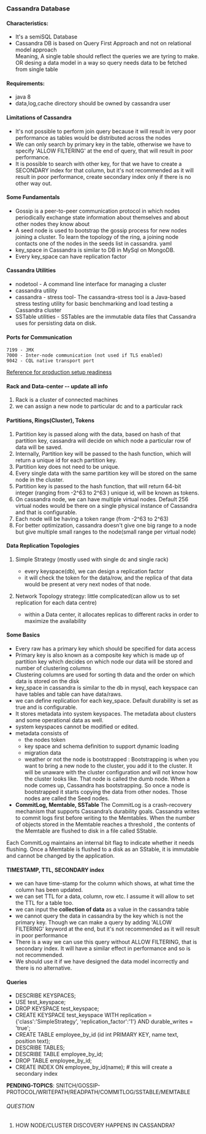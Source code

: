 ### Cassandra Database
#### Characteristics:
- It's a semiSQL Database
- Cassandra DB is based on Query First Approach and not on relational model approach <br/>
  Meaning, A single table should reflect the queries we are tyring to make. OR desing a data model in a way so query needs data to be fetched from single table <br/>

#### Requirements: 
- java 8
- data,log,cache directory should be owned by cassandra user

#### Limitations of Cassandra
- It's not possible to perform join query because it will result in very poor performance as tables would be distributed across the nodes
- We can only search by primary key in the table, otherwise we have to specify 'ALLOW FILTERING' at the end of query, that will result in poor performance.
- It is possible to search with other key, for that we have to create a SECONDARY index for that column, but it's not recommended as it will result  in poor performance, create secondary index only if there is no other way out.

#### Some Fundamentals
- Gossip is a peer-to-peer communication protocol in which nodes periodically exchange state information about themselves and about other nodes they know about
- A seed node is used to bootstrap the gossip process for new nodes joining a cluster. To learn the topology of the ring, a joining node contacts one of the nodes in the seeds list in cassandra. yaml
- key_space in Cassandra is similar to DB in MySql on MongoDB.
- Every key_space can have replication factor
#### Cassandra Utilities  
- nodetool - A command line interface for managing a cluster
- cassandra utility
- cassandra - stress tool- The cassandra-stress tool is a Java-based stress testing utility for basic benchmarking and load testing a Cassandra cluster
- SSTable utilities - SSTables are the immutable data files that Cassandra uses for persisting data on disk.

#### Ports for Communication
```
7199 - JMX
7000 - Inter-node communication (not used if TLS enabled) 
9042 - CQL native transport port  
```
[Reference for production setup readiness](https://docs.datastax.com/en/dse-planning/doc/)

#### Rack and Data-center -- update all info
1. Rack is a cluster of connected machines
2. we can assign a new node to particular dc and to a particular rack

#### Partitions, Rings(Cluster), Tokens
1. Partition key is passed along with the data, based on hash of that partition key, cassandra will decide on which node a particular row of data will be saved.
2. Internally, Partition key will be passed to the hash function, which will return a unique id for each partition key.
3. Partition key does not need to be unique.
4. Every single data with the same partition key will be stored on the same node in the cluster.
5. Partition key is passed to the hash function, that will return 64-bit integer (ranging from -2^63 to 2^63 ) unique id, will be known as tokens.
6. On cassandra node, we can have multiple virtual nodes. Default 256 virtual nodes would be there on a single physical instance of Cassandra and that is configurable.
7. Each node will be having a token range (from -2^63 to 2^63)
8. For better optimization, cassandra doesn't give one big range to a node but give multiple small ranges to the node(small range per virtual node)

#### Data Replication Topologies
1. Simple Strategy (mostly used with single dc and single rack)
	- every keyspace(db), we can design a replication factor
	- it will check the token for the data/row, and the replica of that data would be present at very next nodes of that node.

2. Network Topology strategy: little complicated(can allow us to set replication for each data centre)
	- within a Data center, it allocates replicas to different racks in order to maximize the availability

#### Some Basics
- Every raw has a primary key which should be specified for data access
- Primary key is also known as a composite key which is made up of partition key which decides on which node our data will be stored and number of clustering columns 
- Clustering columns are used for sorting th data and the order on which data is stored on the disk
- key_space in cassandra is similar to the db in mysql, each keyspace can have tables and table can have data/raws.
- we can define replication for each key_space. Default durability is set as true and is configurable.
- It stores metadata into system keyspaces. The metadata about clusters and some operational data as well.
- system keyspaces cannot be modified or edited.
- metadata  consists of
	- the nodes token
	- key space and schema definition to support dynamic loading
	- migration data
	- weather or not the node is bootstrapped : Bootstrapping is when you want to bring a new node to the cluster, you add it to the cluster.  It will be unaware with the cluster configuration and will not know how the cluster looks like. That node is called the dumb node. When a node comes up, Cassandra has bootstrapping. So once a node is bootstrapped it starts copying the data from other nodes. Those nodes are called the Seed nodes.
- **CommitLog, Memtable, SSTable**
The CommitLog is a crash-recovery mechanism that supports Cassandra’s durability goals. Cassandra writes to commit logs first before writing to the Memtables. When the number of objects stored in the Memtable reaches a threshold , the contents of the Memtable are flushed to disk in a file called SStable.

Each CommitLog maintains an internal bit flag to indicate whether it needs flushing. Once a Memtable is flushed to a disk as an SStable, it is immutable and cannot be changed by the application.


#### TIMESTAMP, TTL, SECONDARY index 
* we can have time-stamp for the column which shows, at what time the column has been updated. 
* we can set TTL for a data, column, row etc. I assume it will allow to set the TTL for a table too.
* we can input the **collection of data** as a value in the cassandra table
* we cannot query the data in cassandra by the key which is not the primary key. Though we can make a query by adding 'ALLOW FILTERING' keyword at the end, but it's not recommended as it will result in poor performance
* There is a way we can use this query without ALLOW FILTERING, that is secondary index. It will have a similar effect in performance and so is not recommended.
* We should use it if we have designed the data model incorrectly and there is no alternative.

#### Queries
 - DESCRIBE KEYSPACES;
 - USE test_keyspace;
 - DROP KEYSPACE test_keyspace;
 - CREATE KEYSPACE test_keyspace WITH replication = {'class':'SimpleStrategy', 'replication_factor':'1'} AND durable_writes = 'true';
 - CREATE TABLE employee_by_id (id int PRIMARY KEY, name text, position text);
 - DESCRIBE TABLES;
 - DESCRIBE TABLE employee_by_id;
 - DROP TABLE employee_by_id;
 - CREATE INDEX ON employee_by_id(name); # this will create a secondary index

**PENDING-TOPICS**: SNITCH/GOSSIP-PROTOCOL/WRITEPATH/READPATH/COMMITLOG/SSTABLE/MEMTABLE
###### QUESTION
1. HOW NODE/CLUSTER DISCOVERY HAPPENS IN CASSANDRA?

